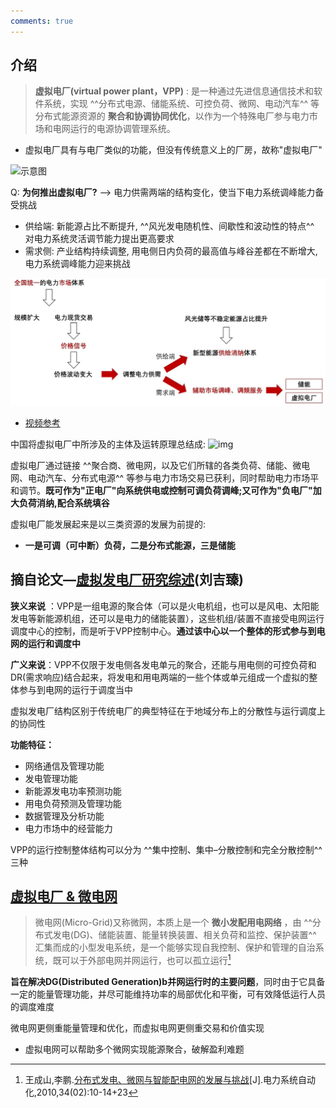 ```yaml
---
comments: true
---
```


## 介绍

> **虚拟电厂(virtual power plant，VPP)** :  是一种通过先进信息通信技术和软件系统，实现 ^^分布式电源、储能系统、可控负荷、微网、电动汽车^^ 等分布式能源资源的 **聚合和协调协同优化**，以作为一个特殊电厂参与电力市场和电网运行的电源协调管理系统。

- 虚拟电厂具有与电厂类似的功能，但没有传统意义上的厂房，故称"虚拟电厂"

![示意图](https://stcn-main.oss-cn-shenzhen.aliyuncs.com/upload/wechat/20230825/20230825202034_64e89c921d6fa.png)

Q: **为何推出虚拟电厂?**  --> 电力供需两端的结构变化，使当下电力系统调峰能力备受挑战

- 供给端: 新能源占比不断提升, ^^风光发电随机性、间歇性和波动性的特点^^ 对电力系统灵活调节能力提出更高要求
- 需求侧: 产业结构持续调整, 用电侧日内负荷的最高值与峰谷差都在不断增大,电力系统调峰能力迎来挑战

![vpp](./assets/vpp.jpg)

- [视频参考](https://www.bilibili.com/list/watchlater?oid=941728135&bvid=BV1CW4y1a7Uz&spm_id_from=333.1007.top_right_bar_window_view_later.content.click)

中国将虚拟电厂中所涉及的主体及运转原理总结成: 
![img](https://pnpadmin.huasou.cn/public/static/images/2022-05-25/628e2218a684b.png)

虚拟电厂通过链接 ^^聚合商、微电网，以及它们所辖的各类负荷、储能、微电网、电动汽车、分布式电源^^ 等参与电力市场交易已获利，同时帮助电力市场平和调节。**既可作为"正电厂"向系统供电或控制可调负荷调峰;又可作为"负电厂"加大负荷消纳,配合系统填谷**

虚拟电厂能发展起来是以三类资源的发展为前提的: 

- **一是可调（可中断）负荷，二是分布式能源，三是储能**

## 摘自论文—[虚拟发电厂研究综述](https://www.researchgate.net/profile/Mingyang-Li-49/publication/286044094_Review_on_virtual_power_plants/links/5b8ce90a92851c1e1243f96b/Review-on-virtual-power-plants.pdf)(刘吉臻)

**狭义来说** ：VPP是一组电源的聚合体（可以是火电机组，也可以是风电、太阳能发电等新能源机组，还可以是电力的储能装置），这些机组/装置不直接受电网运行调度中心的控制，而是听于VPP控制中心。**通过该中心以一个整体的形式参与到电网的运行和调度中**

**广义来说**：VPP不仅限于发电侧各发电单元的聚合，还能与用电侧的可控负荷和DR(需求响应)结合起来，将发电和用电两端的一些个体或单元组成一个虚拟的整体参与到电网的运行于调度当中

虚拟发电厂结构区别于传统电厂的典型特征在于地域分布上的分散性与运行调度上的协同性

**功能特征：**

- 网络通信及管理功能
- 发电管理功能
- 新能源发电功率预测功能
- 用电负荷预测及管理功能
- 数据管理及分析功能
- 电力市场中的经营能力

VPP的运行控制整体结构可以分为 ^^集中控制、集中–分散控制和完全分散控制^^ 三种

## [虚拟电厂 & 微电网](https://www.bilibili.com/video/BV1NG411Z7bB/?spm_id_from=trigger_reload&vd_source=41a19477b1cd284eb33c00c0aae3f725)

> 微电网(Micro-Grid)又称微网，本质上是一个 **微小发配用电网络** ，由 ^^分布式发电(DG)、储能装置、能量转换装置、相关负荷和监控、保护装置^^ 汇集而成的小型发电系统，是一个能够实现自我控制、保护和管理的自治系统，既可以于外部电网并网运行，也可以孤立运行[^1]

[^1]: 王成山,李鹏.[分布式发电、微网与智能配电网的发展与挑战](https://wenku.baidu.com/view/21b90f19cc17552707220867.html?fr=xueshu_top&_wkts_=1712632089522)[J].电力系统自动化,2010,34(02):10-14+23

**旨在解决DG(Distributed Generation)b并网运行时的主要问题**，同时由于它具备一定的能量管理功能，并尽可能维持功率的局部优化和平衡，可有效降低运行人员的调度难度

微电网更侧重能量管理和优化，而虚拟电网更侧重交易和价值实现

- 虚拟电网可以帮助多个微网实现能源聚合，破解盈利难题     


